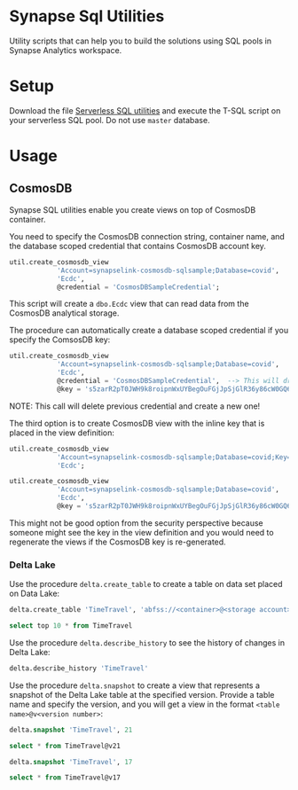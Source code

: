 # Synapse Sql Utilities

Utility scripts that can help you to build the solutions using SQL pools in Synapse Analytics workspace.

# Setup

Download the file [Serverless SQL utilities](serverless-sql-utilities.sql) and execute the T-SQL script on your serverless SQL pool. Do not use `master` database.

# Usage

## CosmosDB

Synapse SQL utilities enable you create views on top of CosmosDB container. 

You need to specify the CosmosDB connection string, container name, and the database scoped credential that contains CosmosDB account key.

```sql
util.create_cosmosdb_view 
			'Account=synapselink-cosmosdb-sqlsample;Database=covid',
			'Ecdc',
			@credential = 'CosmosDBSampleCredential';
```

This script will create a `dbo.Ecdc` view that can read data from the CosmosDB analytical storage.

The procedure can automatically create a database scoped credential if you specify the ComsosDB key:

```sql
util.create_cosmosdb_view 
			'Account=synapselink-cosmosdb-sqlsample;Database=covid',
			'Ecdc',
			@credential = 'CosmosDBSampleCredential',  --> This will drop previous credential to create a new one
			@key = 's5zarR2pT0JWH9k8roipnWxUYBegOuFGjJpSjGlR36y86cW0GQ6RaaG8kGjsRAQoWMw1QKTkkX8HQtFpJjC8Hg==';
```

NOTE: This call will delete previous credential and create a new one!

The third option is to create CosmosDB view with the inline key that is placed in the view definition:

```sql
util.create_cosmosdb_view 
			'Account=synapselink-cosmosdb-sqlsample;Database=covid;Key=s5zarR2pT0JWH9k8roipnWxUYBegOuFGjJpSjGlR36y86cW0GQ6RaaG8kGjsRAQoWMw1QKTkkX8HQtFpJjC8Hg==',
			'Ecdc';

util.create_cosmosdb_view 
			'Account=synapselink-cosmosdb-sqlsample;Database=covid',
			'Ecdc',
			@key = 's5zarR2pT0JWH9k8roipnWxUYBegOuFGjJpSjGlR36y86cW0GQ6RaaG8kGjsRAQoWMw1QKTkkX8HQtFpJjC8Hg==';
```

This might not be good option from the security perspective because someone might see the key in the view definition and you would need to regenerate the views
if the CosmosDB key is re-generated.

### Delta Lake

Use the procedure `delta.create_table` to create a table on data set placed on Data Lake:

```sql
delta.create_table 'TimeTravel', 'abfss://<container>@<storage account>.dfs.core.windows.net/time-travel'

select top 10 * from TimeTravel
```

Use the procedure `delta.describe_history` to see the history of changes in Delta Lake:

```sql
delta.describe_history 'TimeTravel'
```

Use the procedure `delta.snapshot` to create a view that represents a snapshot of the Delta Lake table at the specified version. Provide a table name
and specify the version, and you will get a view in the format `<table name>@v<version number>`:

```sql
delta.snapshot 'TimeTravel', 21

select * from TimeTravel@v21

delta.snapshot 'TimeTravel', 17

select * from TimeTravel@v17
```

